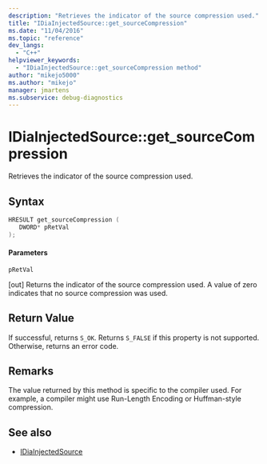 ```yaml
---
description: "Retrieves the indicator of the source compression used."
title: "IDiaInjectedSource::get_sourceCompression"
ms.date: "11/04/2016"
ms.topic: "reference"
dev_langs:
  - "C++"
helpviewer_keywords:
  - "IDiaInjectedSource::get_sourceCompression method"
author: "mikejo5000"
ms.author: "mikejo"
manager: jmartens
ms.subservice: debug-diagnostics
---
```

# IDiaInjectedSource::get_sourceCompression

Retrieves the indicator of the source compression used.

## Syntax

```C++
HRESULT get_sourceCompression ( 
   DWORD* pRetVal
);
```

#### Parameters
 `pRetVal`

[out] Returns the indicator of the source compression used. A value of zero indicates that no source compression was used.

## Return Value
 If successful, returns `S_OK`. Returns `S_FALSE` if this property is not supported. Otherwise, returns an error code.

## Remarks
 The value returned by this method is specific to the compiler used. For example, a compiler might use Run-Length Encoding or Huffman-style compression.

## See also
- [IDiaInjectedSource](../../debugger/debug-interface-access/idiainjectedsource.md)
